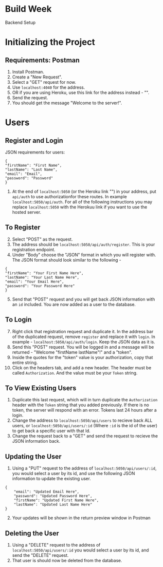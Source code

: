 # Build Week
Backend Setup

# Initializing the Project
## Requirements: Postman

1) Install Postman.
2) Create a "New Request".
3) Select a "GET" request for now.
4) Use `localhost:4040` for the address.
5) OR if you are using Heroku, use this link for the address instead - "".
6) Send the request.
7) You should get the message "Welcome to the server!".

# Users
## Register and Login

JSON requirements for users:
```
{
"firstName": "First Name",
"lastName": "Last Name",
"email": "Email",
"password": "Password"
}
```

1) At the end of `localhost:5050` (or the Heroku link "") in your address, put `api/auth` to use authorizationfor these routes. In example `localhost:5050/api/auth`.
For all of the following instructions you may replace `localhost:5050` with the Herokuu link if you want to use the hosted server.

## To Register

2) Select "POST" as the request.
3) The address should be `localhost:5050/api/auth/register`. This is your registration endpoint.
4) Under "Body" choose the "JSON" format in which you will register with. The JSON format should look similar to the following -
```
{
"firstName": "Your First Name Here",
"lastName": "Your Last Name Here",
"email": "Your Email Here",
"password": "Your Password Here"
}
```
5) Send that "POST" request and you will get back JSON information with an `id` included. You are now added as a user to the database.

## To Login

7) Right click that registration request and duplicate it. In the address bar of the duplicated request, remove `register` and replace it with `login`. In example - `localhost:5050/api/auth/login`. Keep the JSON data as it is.
8) Send this "POST" request. You will be logged in and a message will be returned - "Welcome "firstName lastName"!" and a "token".
9) Inside the quotes for the "token" value is your authorization, copy that entire string.
10) Click on the headers tab, and add a new header. The header must be called
`Authorization`. And the value must be your `Token` string.

## To View Existing Users

1) Duplicate this last request, which will in turn duplicate the `Authorization` header with the `Token` string that you added previously. If there is no token, the server will respond with an error. Tokens last 24 hours after a login.
2) Change the address to `localhost:5050/api/users` to recieve back ALL users, or `localhost:5050/api/users/:id` (Where `:id` is the id of the user) to get back a specific user with that Id.
3) Change the request back to a "GET" and send the request to recieve the JSON information back. 

## Updating the User

1) Using a "PUT" request to the address of `localhost:5050/api/users/:id`, you would select a user by its id, and use the following JSON information to update the existing user.
```
{
    "email": "Updated Email Here",
    "password": "Updated Password Here",
    "firstName": "Updated First Name Here",
    "lastName": "Updated Last Name Here"
}
```
2) Your updates will be shown in the return preview window in Postman

## Deleting the User

1) Using a "DELETE" request to the address of `localhost:5050/api/users/:id` you would select a user by its id, and send the "DELETE" request. 
2) That user is should now be deleted from the database.

